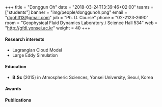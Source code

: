 ﻿+++
title = "Donggun Oh"
date = "2018-03-24T13:39:46+02:00"
teams = ["students"]
banner = "img/people/donggunoh.png"
email = "dgoh313@gmail.com"
job = "Ph. D. Course"
phone = "02-2123-2690"
room = "Geophysical Fluid Dynamics Laboratory / Science Hall 534"
web = "http://gfdl.yonsei.ac.kr"
weight = 40
+++

#### Research interests
+ Lagrangian Cloud Model
+ Large Eddy Simulation

#### Education
 + **B.Sc** (2015) in Atmospheric Sciences, Yonsei University, Seoul, Korea

#### Awards


#### Publications
